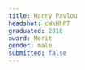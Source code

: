 ```yaml
---
title: Harry Pavlou
headshot: cWxHhPT
graduated: 2018
award: Merit
gender: male
submitted: false
---
```

